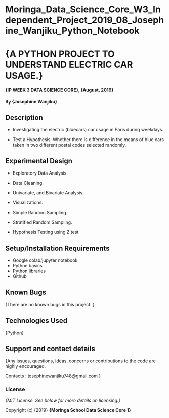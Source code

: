 # Moringa_Data_Science_Core_W3_Independent_Project_2019_08_Josephine_Wanjiku_Python_Notebook

# {A PYTHON PROJECT TO UNDERSTAND ELECTRIC CAR USAGE.}

#### {IP WEEK 3 DATA SCIENCE CORE}, {August, 2019}

#### By **{Josephine Wanjiku}**

## Description

 * Investigating the electric (bluecars) car usage in Paris during weekdays.

* Test a Hypothesis: Whether there is difference in the means of blue cars taken in two different postal codes selected           randomly.


## Experimental Design

 * Exploratory Data Analysis.
 
 * Data Cleaning.

 * Univariate, and Bivariate Analysis.
 
 * Visualizations.

 * Simple Random Sampling.
 
 * Stratified Random Sampling.
 
 * Hypothesis Testing using Z test

## Setup/Installation Requirements

* Google colab/jupyter notebook
* Python basics
* Python libraries
* Github

## Known Bugs

{There are no known bugs in this project. }

## Technologies Used

{Python}

## Support and contact details

{Any issues, questions, ideas, concerns or contributions to the code are highly encouraged.

 Contacts : josephinewanjiku748@gmail.com }
 
### License

*{MIT License.  See below for more details on licensing.}*

Copyright (c) {2019} **{Moringa School Data Science Core 1}**
